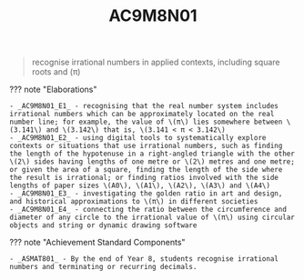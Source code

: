 ﻿---
backlinks:
- title: CSER Number - Content In Action
  url: /memex/sense/Teaching/Mathematics/cser-mooc/cser-cia-number.html
- title: Learning Areas
  url: /memex/sense/Teaching/Curriculum/v9/v9-learning-areas.html
tags: australian-curriculum
title: AC9M8N01
type: note
---
> recognise irrational numbers in applied contexts, including square roots and \(π\)

??? note "Elaborations"

	- _AC9M8N01_E1_ - recognising that the real number system includes irrational numbers which can be approximately located on the real number line; for example, the value of \(π\) lies somewhere between \(3.141\) and \(3.142\) that is, \(3.141 < π < 3.142\)
	- _AC9M8N01_E2_ - using digital tools to systematically explore contexts or situations that use irrational numbers, such as finding the length of the hypotenuse in a right-angled triangle with the other \(2\) sides having lengths of one metre or \(2\) metres and one metre; or given the area of a square, finding the length of the side where the result is irrational; or finding ratios involved with the side lengths of paper sizes \(A0\), \(A1\), \(A2\), \(A3\) and \(A4\)
	- _AC9M8N01_E3_ - investigating the golden ratio in art and design, and historical approximations to \(π\) in different societies
	- _AC9M8N01_E4_ - connecting the ratio between the circumference and diameter of any circle to the irrational value of \(π\) using circular objects and string or dynamic drawing software
??? note "Achievement Standard Components"

	- _ASMAT801_ - By the end of Year 8, students recognise irrational numbers and terminating or recurring decimals.